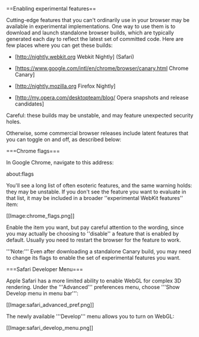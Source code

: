 ==Enabling experimental features==

Cutting-edge features that you can't ordinarily use in your browser
may be available in experimental implementations.  One way to use them
is to download and launch standalone browser builds, which are
typically generated each day to reflect the latest set of committed
code.  Here are few places where you can get these builds:

* [http://nightly.webkit.org Webkit Nightly] (Safari)

* [https://www.google.com/intl/en/chrome/browser/canary.html Chrome Canary]

* [http://nightly.mozilla.org Firefox Nightly]

* [http://my.opera.com/desktopteam/blog/ Opera snapshots and release candidates]

Careful: these builds may be unstable, and may feature unexpected
security holes.

Otherwise, some commercial browser releases include latent features
that you can toggle on and off, as described below:

===Chrome flags===

In Google Chrome, navigate to this address:

 about:flags

You'll see a long list of often esoteric features, and the same warning
holds: they may be unstable. If you don't see
the feature you want to evaluate in that list, it may be included in a
broader ''experimental WebKit features'' item:

[[Image:chrome_flags.png]]

Enable the item you want, but pay careful attention to the wording,
since you may actually be choosing to ''disable'' a feature that is
enabled by default.  Usually you need to restart the browser for the
feature to work.

'''Note:''' Even after downloading a standalone Canary build, you may
need to change its flags to enable the set of experimental features
you want.

===Safari Developer Menu===

Apple Safari has a more limited ability to enable WebGL for complex 3D
rendering. Under the '''Advanced''' preferences menu, choose '''Show
Develop menu in menu bar''':

[[Image:safari_advanced_pref.png]]

The newly available '''Develop''' menu allows you to turn on WebGL:

[[Image:safari_develop_menu.png]]